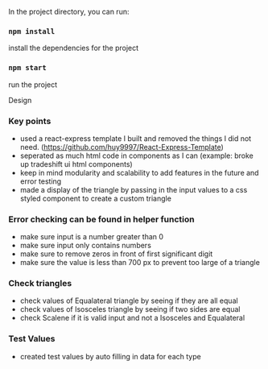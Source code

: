 In the project directory, you can run:

### `npm install`

install the dependencies for the project

### `npm start`

run the project

Design

### Key points

- used a react-express template I built and removed the things I did not need. (https://github.com/huy9997/React-Express-Template)
- seperated as much html code in components as I can (example: broke up tradeshift ui html components)
- keep in mind modularity and scalability to add features in the future and error testing
- made a display of the triangle by passing in the input values to a css styled component to create a custom triangle

### Error checking can be found in helper function

- make sure input is a number greater than 0
- make sure input only contains numbers
- make sure to remove zeros in front of first significant digit
- make sure the value is less than 700 px to prevent too large of a triangle

### Check triangles

- check values of Equalateral triangle by seeing if they are all equal
- check values of Isosceles triangle by seeing if two sides are equal
- check Scalene if it is valid input and not a Isosceles and Equalateral

### Test Values

- created test values by auto filling in data for each type
